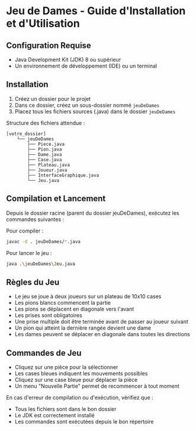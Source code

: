 # Jeu de Dames - Guide d'Installation et d'Utilisation

## Configuration Requise
- Java Development Kit (JDK) 8 ou supérieur
- Un environnement de développement (IDE) ou un terminal

## Installation

1. Créez un dossier pour le projet
2. Dans ce dossier, créez un sous-dossier nommé `jeuDeDames`
3. Placez tous les fichiers sources (.java) dans le dossier `jeuDeDames`

Structure des fichiers attendue :
```
[votre_dossier]
    └── jeuDeDames
        ├── Piece.java
        ├── Pion.java
        ├── Dame.java
        ├── Case.java
        ├── Plateau.java
        ├── Joueur.java
        ├── InterfaceGraphique.java
        └── Jeu.java
```

## Compilation et Lancement

Depuis le dossier racine (parent du dossier jeuDeDames), exécutez les commandes suivantes :

Pour compiler :
```bash
javac -d . jeuDeDames/*.java
```

Pour lancer le jeu :
```bash
java .\jeuDeDames\Jeu.java
```

## Règles du Jeu

- Le jeu se joue à deux joueurs sur un plateau de 10x10 cases
- Les pions blancs commencent la partie
- Les pions se déplacent en diagonale vers l'avant
- Les prises sont obligatoires
- Une prise multiple doit être terminée avant de passer au joueur suivant
- Un pion qui atteint la dernière rangée devient une dame
- Les dames peuvent se déplacer en diagonale dans toutes les directions

## Commandes de Jeu

- Cliquez sur une pièce pour la sélectionner
- Les cases bleues indiquent les mouvements possibles
- Cliquez sur une case bleue pour déplacer la pièce
- Un menu "Nouvelle Partie" permet de recommencer à tout moment

En cas d'erreur de compilation ou d'exécution, vérifiez que :
- Tous les fichiers sont dans le bon dossier
- Le JDK est correctement installé
- Les commandes sont exécutées depuis le bon répertoire
